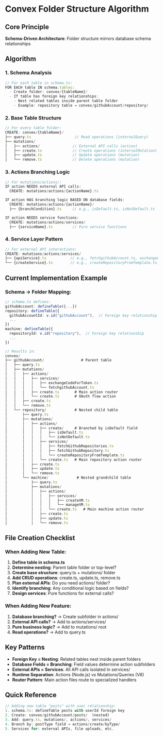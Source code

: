 # Convex Folder Structure Algorithm

## Core Principle
**Schema-Driven Architecture**: Folder structure mirrors database schema relationships

## Algorithm

### 1. Schema Analysis
```typescript
// For each table in schema.ts:
FOR EACH table IN schema.tables:
  - Create folder: convex/{tableName}/
  - If table has foreign key relationships:
    - Nest related tables inside parent table folder
    - Example: repository table → convex/githubAccount/repository/
```

### 2. Base Table Structure
```typescript
// For every table folder:
CREATE: convex/{tableName}/
├── query.ts                    // Read operations (internalQuery)
├── mutations/
│   ├── actions/               // External API calls (action)
│   ├── create.ts              // Create operations (internalMutation)
│   ├── update.ts              // Update operations (mutation)
│   └── remove.ts              // Delete operations (mutation)
```

### 3. Actions Branching Logic
```typescript
// For mutations/actions/:
IF action NEEDS external API calls:
  CREATE: mutations/actions/{actionName}.ts

IF action HAS branching logic BASED ON database fields:
  CREATE: mutations/actions/{actionName}/
  ├── {branchCondition}.ts     // e.g., isDefault.ts, isNotDefault.ts

IF action NEEDS service functions:
  CREATE: mutations/actions/services/
  ├── {serviceName}.ts         // Pure service functions
```

### 4. Service Layer Pattern
```typescript
// For external API interactions:
CREATE: mutations/actions/services/
├── {apiService}.ts           // e.g., fetchgithubAccount.ts, exchangeCodeForToken.ts
└── {createService}.ts        // e.g., createRepositoryFromTemplate.ts
```

## Current Implementation Example

### Schema → Folder Mapping:
```typescript
// schema.ts defines:
githubAccount: defineTable({...})
repository: defineTable({
  githubAccountId: v.id("githubAccount"),  // Foreign key relationship
  ...
})
machine: defineTable({
  repositoryId: v.id("repository"),  // Foreign key relationship
  ...
})

// Results in:
convex/
├── githubAccount/                 # Parent table
│   ├── query.ts
│   ├── mutations/
│   │   ├── actions/
│   │   │   ├── services/
│   │   │   │   ├── exchangeCodeForToken.ts
│   │   │   │   └── fetchgithubAccount.ts
│   │   │   ├── create.ts       # Main action router
│   │   │   └── create.ts       # OAuth flow action
│   │   ├── create.ts
│   │   └── remove.ts
│   └── repository/             # Nested child table
│       ├── query.ts
│       ├── mutations/
│       │   ├── actions/
│       │   │   ├── create/     # Branched by isDefault field
│       │   │   │   ├── isDefault.ts
│       │   │   │   └── isNotDefault.ts
│       │   │   ├── services/
│       │   │   │   ├── fetchGithubRepositories.ts
│       │   │   │   ├── fetchGithubRepository.ts
│       │   │   │   └── createRepositoryFromTemplate.ts
│       │   │   └── create.ts   # Main repository action router
│       │   ├── create.ts
│       │   ├── update.ts
│       │   └── remove.ts
│       └── machine/             # Nested grandchild table
│           ├── query.ts
│           ├── mutations/
│           │   ├── actions/
│           │   │   ├── services/
│           │   │   │   ├── createVM.ts
│           │   │   │   └── manageVM.ts
│           │   │   └── create.ts   # Main machine action router
│           │   ├── create.ts
│           │   ├── update.ts
│           │   └── remove.ts
```

## File Creation Checklist

### When Adding New Table:
1. **Define table in schema.ts**
2. **Determine nesting**: Parent table folder or top-level?
3. **Create base structure**: query.ts + mutations/ folder
4. **Add CRUD operations**: create.ts, update.ts, remove.ts
5. **Plan external APIs**: Do you need actions/ folder?
6. **Identify branching**: Any conditional logic based on fields?
7. **Design services**: Pure functions for external calls?

### When Adding New Feature:
1. **Database branching?** → Create subfolder in actions/
2. **External API calls?** → Add to actions/services/
3. **Pure business logic?** → Add to mutations/ root
4. **Read operations?** → Add to query.ts

## Key Patterns

- **Foreign Key = Nesting**: Related tables nest inside parent folders
- **Database Fields = Branching**: Field values determine action subfolders
- **External APIs = Services**: All API calls isolated in services/
- **Runtime Separation**: Actions (Node.js) vs Mutations/Queries (V8)
- **Router Pattern**: Main action files route to specialized handlers

## Quick Reference

```typescript
// Adding new table "posts" with user relationship:
1. schema.ts: defineTable posts with userId foreign key
2. Create: convex/githubAccount/posts/  (nested)
3. Add: query.ts, mutations/, actions/, services/
4. Branch by: postType field → actions/create/byType/
5. Services for: external APIs, file uploads, etc.
```
